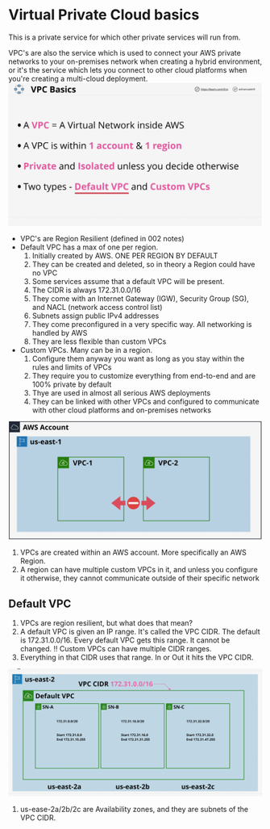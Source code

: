 # Virtual Private Cloud basics
This is a private service for which other private services will run from.   

VPC's are also the service which is used to connect your AWS private networks to your on-premises network when creating a hybrid environment, or it's the service which lets you connect to other cloud platforms when you're creating a multi-cloud deployment.
 ![network_01](../assets/vpc_01.png)
 * VPC's are Region Resilient (defined in 002 notes)
 * Default VPC has a max of one per region.
    1. Initially created by AWS. ONE PER REGION BY DEFAULT
    2. They can be created and deleted, so in theory a Region could have no VPC
    3. Some services assume that a default VPC will be present. 
    4. The CIDR is always 172.31.0.0/16
    5. They come with an Internet Gateway (IGW), Security Group (SG), and NACL (network access control list)
    6. Subnets assign public IPv4 addresses
    7. They come preconfigured in a very specific way. All networking is handled by AWS
    8. They are less flexible than custom VPCs
 * Custom VPCs. Many can be in a region.
    1. Configure them anyway you want as long as you stay within the rules and limits of VPCs
    2. They require you to customize everything from end-to-end and are 100% private by default
    3. Thye are used in almost all serious AWS deployments
    4. They can be linked with other VPCs and configured to communicate with other cloud platforms and on-premises networks

![network_02](../assets/vpc_02.png)
1. VPCs are created within an AWS account.  More specifically an AWS Region.
2. A region can have multiple custom VPCs in it, and unless you configure it otherwise, they cannot communicate outside of their specific network

## Default VPC
1. VPCs are region resilient, but what does that mean?
2. A default VPC is given an IP range.  It's called the VPC CIDR. The default is 172.31.0.0/16.  Every default VPC gets this range.  It cannot be changed. !! Custom VPCs can have multiple CIDR ranges.
3. Everything in that CIDR uses that range.  In or Out it hits the VPC CIDR.

![network_03](../assets/vpc_03.png)

1. us-ease-2a/2b/2c are Availability zones, and they are subnets of the VPC CIDR. 

